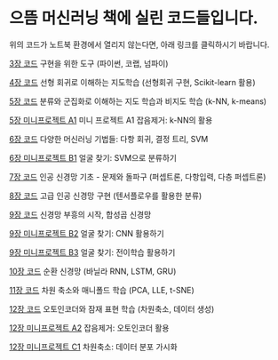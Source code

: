 # 으뜸 머신러닝 책에 실린 코드들입니다.

위의 코드가 노트북 환경에서 열리지 않는다면, 아래 링크를 클릭하시기 바랍니다.

[3장 코드](https://nbviewer.jupyter.org/github/dknife/ML/raw/main/Source/ch03.ipynb) 구현을 위한 도구 (파이썬, 코랩, 넘파이)

[4장 코드](https://nbviewer.jupyter.org/github/dknife/ML/raw/main/Source/ch04.ipynb) 선형 회귀로 이해하는 지도학습 (선형회귀 구현, Scikit-learn 활용)

[5장 코드](https://nbviewer.jupyter.org/github/dknife/ML/raw/main/Source/ch05.ipynb) 분류와 군집화로 이해하는 지도 학습과 비지도 학습 (k-NN, k-means)

[5장 미니프로젝트 A1](https://nbviewer.jupyter.org/github/dknife/ML/raw/main/Source/MP05_A1.ipynb) 미니 프로젝트 A1 잡음제거: k-NN의 활용

[6장 코드](https://nbviewer.jupyter.org/github/dknife/ML/raw/main/Source/ch06.ipynb) 다양한 머신러닝 기법들: 다항 회귀, 결정 트리, SVM 

[6장 미니프로젝트 B1](https://nbviewer.jupyter.org/github/dknife/ML/raw/main/Source/MP06_B1.ipynb) 얼굴 찾기: SVM으로 분류하기

[7장 코드](https://nbviewer.jupyter.org/github/dknife/ML/raw/main/Source/ch07.ipynb) 인공 신경망 기초 - 문제와 돌파구 (퍼셉트론, 다항입력, 다층 퍼셉트론)

[8장 코드](https://nbviewer.jupyter.org/github/dknife/ML/raw/main/Source/ch08.ipynb) 고급 인공 신경망 구현 (텐서플로우를 활용한 분류)

[9장 코드](https://nbviewer.jupyter.org/github/dknife/ML/raw/main/Source/ch09.ipynb) 신경망 부흥의 시작, 합성곱 신경망 

[9장 미니프로젝트 B2](https://nbviewer.jupyter.org/github/dknife/ML/raw/main/Source/MP09_B2.ipynb) 얼굴 찾기: CNN 활용하기

[9장 미니프로젝트 B3](https://nbviewer.jupyter.org/github/dknife/ML/raw/main/Source/MP09_B3.ipynb) 얼굴 찾기: 전이학습 활용하기

[10장 코드](https://nbviewer.jupyter.org/github/dknife/ML/raw/main/Source/ch10.ipynb) 순환 신경망 (바닐라 RNN, LSTM, GRU)

[11장 코드](https://nbviewer.jupyter.org/github/dknife/ML/raw/main/Source/ch11.ipynb) 차원 축소와 매니폴드 학습 (PCA, LLE, t-SNE)

[12장 코드](https://nbviewer.jupyter.org/github/dknife/ML/raw/main/Source/ch12.ipynb) 오토인코더와 잠재 표현 학습 (차원축소, 데이터 생성)

[12장 미니프로젝트 A2](https://nbviewer.jupyter.org/github/dknife/ML/raw/main/Source/MP12_A2.ipynb) 잡음제거: 오토인코더 활용

[12장 미니프로젝트 C1](https://nbviewer.jupyter.org/github/dknife/ML/raw/main/Source/MP12_C1.ipynb) 차원축소: 데이터 분포 가시화
